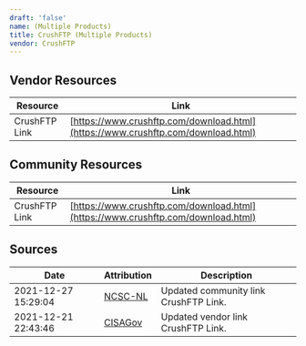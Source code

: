 ```yaml
---
draft: 'false'
name: (Multiple Products)
title: CrushFTP (Multiple Products)
vendor: CrushFTP
---
```


## Vendor Resources
| Resource | Link |
| --- | --- |
| CrushFTP Link | [https://www.crushftp.com/download.html](https://www.crushftp.com/download.html) |

## Community Resources
| Resource | Link |
| --- | --- |
| CrushFTP Link | [https://www.crushftp.com/download.html](https://www.crushftp.com/download.html) |


## Sources
| Date | Attribution | Description |
| --- | --- | --- |
| 2021-12-27 15:29:04 | [NCSC-NL](https://github.com/NCSC-NL/log4shell/blob/main/software/README.md) | Updated community link CrushFTP Link.  |
| 2021-12-21 22:43:46 | [CISAGov](https://raw.githubusercontent.com/cisagov/log4j-affected-db/develop/README.md) | Updated vendor link CrushFTP Link.  |
